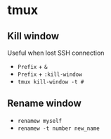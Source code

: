 # tmux


## Kill window
Useful when lost SSH connection

- `Prefix` + `&`
- `Prefix` + `:kill-window`
- `tmux kill-window -t #`


## Rename window
- `renamew myself`
- `renamew -t number new_name`
